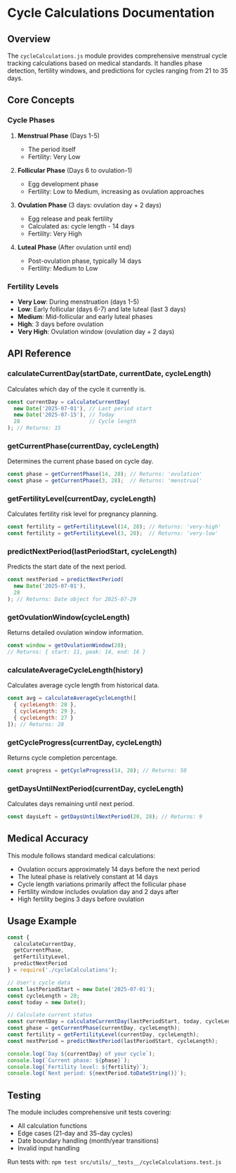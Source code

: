 # Cycle Calculations Documentation

## Overview

The `cycleCalculations.js` module provides comprehensive menstrual cycle tracking calculations based on medical standards. It handles phase detection, fertility windows, and predictions for cycles ranging from 21 to 35 days.

## Core Concepts

### Cycle Phases

1. **Menstrual Phase** (Days 1-5)
   - The period itself
   - Fertility: Very Low

2. **Follicular Phase** (Days 6 to ovulation-1)
   - Egg development phase
   - Fertility: Low to Medium, increasing as ovulation approaches

3. **Ovulation Phase** (3 days: ovulation day + 2 days)
   - Egg release and peak fertility
   - Calculated as: cycle length - 14 days
   - Fertility: Very High

4. **Luteal Phase** (After ovulation until end)
   - Post-ovulation phase, typically 14 days
   - Fertility: Medium to Low

### Fertility Levels

- **Very Low**: During menstruation (days 1-5)
- **Low**: Early follicular (days 6-7) and late luteal (last 3 days)
- **Medium**: Mid-follicular and early luteal phases
- **High**: 3 days before ovulation
- **Very High**: Ovulation window (ovulation day + 2 days)

## API Reference

### calculateCurrentDay(startDate, currentDate, cycleLength)
Calculates which day of the cycle it currently is.

```javascript
const currentDay = calculateCurrentDay(
  new Date('2025-07-01'), // Last period start
  new Date('2025-07-15'), // Today
  28                      // Cycle length
); // Returns: 15
```

### getCurrentPhase(currentDay, cycleLength)
Determines the current phase based on cycle day.

```javascript
const phase = getCurrentPhase(14, 28); // Returns: 'ovulation'
const phase = getCurrentPhase(3, 28);  // Returns: 'menstrual'
```

### getFertilityLevel(currentDay, cycleLength)
Calculates fertility risk level for pregnancy planning.

```javascript
const fertility = getFertilityLevel(14, 28); // Returns: 'very-high'
const fertility = getFertilityLevel(3, 28);  // Returns: 'very-low'
```

### predictNextPeriod(lastPeriodStart, cycleLength)
Predicts the start date of the next period.

```javascript
const nextPeriod = predictNextPeriod(
  new Date('2025-07-01'),
  28
); // Returns: Date object for 2025-07-29
```

### getOvulationWindow(cycleLength)
Returns detailed ovulation window information.

```javascript
const window = getOvulationWindow(28);
// Returns: { start: 11, peak: 14, end: 16 }
```

### calculateAverageCycleLength(history)
Calculates average cycle length from historical data.

```javascript
const avg = calculateAverageCycleLength([
  { cycleLength: 28 },
  { cycleLength: 29 },
  { cycleLength: 27 }
]); // Returns: 28
```

### getCycleProgress(currentDay, cycleLength)
Returns cycle completion percentage.

```javascript
const progress = getCycleProgress(14, 28); // Returns: 50
```

### getDaysUntilNextPeriod(currentDay, cycleLength)
Calculates days remaining until next period.

```javascript
const daysLeft = getDaysUntilNextPeriod(20, 28); // Returns: 9
```

## Medical Accuracy

This module follows standard medical calculations:
- Ovulation occurs approximately 14 days before the next period
- The luteal phase is relatively constant at 14 days
- Cycle length variations primarily affect the follicular phase
- Fertility window includes ovulation day and 2 days after
- High fertility begins 3 days before ovulation

## Usage Example

```javascript
const {
  calculateCurrentDay,
  getCurrentPhase,
  getFertilityLevel,
  predictNextPeriod
} = require('./cycleCalculations');

// User's cycle data
const lastPeriodStart = new Date('2025-07-01');
const cycleLength = 28;
const today = new Date();

// Calculate current status
const currentDay = calculateCurrentDay(lastPeriodStart, today, cycleLength);
const phase = getCurrentPhase(currentDay, cycleLength);
const fertility = getFertilityLevel(currentDay, cycleLength);
const nextPeriod = predictNextPeriod(lastPeriodStart, cycleLength);

console.log(`Day ${currentDay} of your cycle`);
console.log(`Current phase: ${phase}`);
console.log(`Fertility level: ${fertility}`);
console.log(`Next period: ${nextPeriod.toDateString()}`);
```

## Testing

The module includes comprehensive unit tests covering:
- All calculation functions
- Edge cases (21-day and 35-day cycles)
- Date boundary handling (month/year transitions)
- Invalid input handling

Run tests with: `npm test src/utils/__tests__/cycleCalculations.test.js`